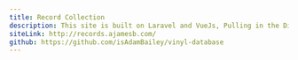 ```yaml
---
title: Record Collection
description: This site is built on Laravel and VueJs, Pulling in the Discogs API to review my record collection. It has the ability to add records to the database from the Discogs api with one click. The site is fully responsive with Bootstrap 3.
siteLink: http://records.ajamesb.com/
github: https://github.com/isAdamBailey/vinyl-database
---
```

